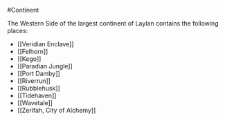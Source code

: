 #Continent 

The Western Side of the largest continent of Laylan contains the following places:

- [[Veridian Enclave]]
- [[Felhorn]]
- [[Kego]]
- [[Paradian Jungle]]
- [[Port Damby]]
- [[Riverrun]]
- [[Rubblehusk]]
- [[Tidehaven]]
- [[Wavetale]]
- [[Zerifah, City of Alchemy]]
